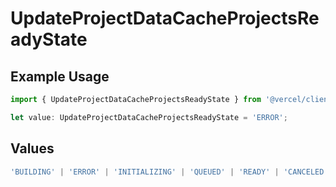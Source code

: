# UpdateProjectDataCacheProjectsReadyState

## Example Usage

```typescript
import { UpdateProjectDataCacheProjectsReadyState } from '@vercel/client/models/operations';

let value: UpdateProjectDataCacheProjectsReadyState = 'ERROR';
```

## Values

```typescript
'BUILDING' | 'ERROR' | 'INITIALIZING' | 'QUEUED' | 'READY' | 'CANCELED';
```
